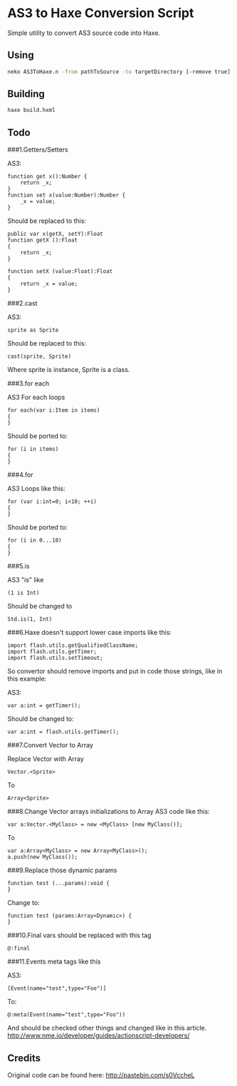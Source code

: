 ﻿AS3 to Haxe Conversion Script
======================================

Simple utility to convert AS3 source code into Haxe.

Using
------
```bash
neko AS3ToHaxe.n -from pathToSource -to targetDirectory [-remove true]
```
Building
--------
```bash
haxe build.hxml
```
Todo
----
###1.Getters/Setters

AS3:
```as3
function get x():Number {
	return _x;
}
function set x(value:Number):Number {
	_x = value;
} 
```
Should be replaced to this:
```
public var x(getX, setY):Float
function getX ():Float
{
	return _x;
}

function setX (value:Float):Float
{
	return _x = value;
}
```

###2.cast

AS3:
```as3
sprite as Sprite
```  
Should be replaced to this:
```
cast(sprite, Sprite)
```
Where sprite is instance, Sprite is a class.

###3.for each

AS3 For each loops
```as3
for each(var i:Item in items)
{
}
```	
Should be ported to:
```
for (i in items)
{
}
```

###4.for

AS3 Loops like this:
```as3
for (var i:int=0; i<10; ++i)
{
}
```  
Should be ported to:
```
for (i in 0...10)
{
}
```

###5.is

AS3 "is" like 
```as3
(1 is Int)
``` 
Should be changed to 
```
Std.is(1, Int)
```

###6.Haxe doesn't support lower case imports like this:
```as3
import flash.utils.getQualifiedClassName;
import flash.utils.getTimer;
import flash.utils.setTimeout;
```  
So convertor should remove imports and put in code those strings, like in this example:

AS3:
```as3
var a:int = getTimer();
``` 
Should be changed to:
```
var a:int = flash.utils.getTimer();
```

###7.Convert Vector to Array

Replace Vector with Array
```as3
Vector.<Sprite>
```   
To
```
Array<Sprite>
```

###8.Change Vector arrays initializations to Array
AS3 code like this:
```as3
var a:Vector.<MyClass> = new <MyClass> [new MyClass()];
```	
To
```
var a:Array<MyClass> = new Array<MyClass>();
a.push(new MyClass());
```

###9.Replace those dynamic params
```as3
function test (...params):void {
}
```
Change to:
```
function test (params:Array<Dynamic>) {
}
```   
 
###10.Final vars should be replaced with this tag 
```
@:final
```  
   
###11.Events meta tags like this
 
AS3:
```as3
[Event(name="test",type="Foo")]
```
To:
```
@:meta(Event(name="test",type="Foo"))
```
And should be checked other things and changed like in this article.
http://www.nme.io/developer/guides/actionscript-developers/

Credits
-------
Original code can be found here: 
http://pastebin.com/s0VccheL